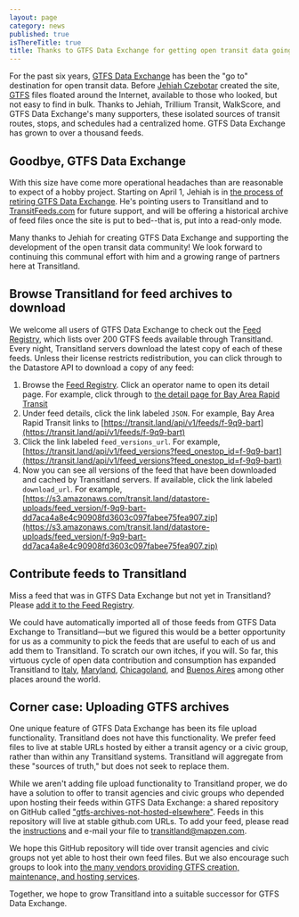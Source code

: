 ```yaml
---
layout: page
category: news
published: true
isThereTitle: true
title: Thanks to GTFS Data Exchange for getting open transit data going
---
```


For the past six years, [GTFS Data Exchange](http://www.gtfs-data-exchange.com/) has been the "go to" destination for open transit data. Before [Jehiah Czebotar](http://jehiah.cz/) created the site, [GTFS](/documentation/glossary/#gtfs) files floated around the Internet, available to those who looked, but not easy to find in bulk. Thanks to Jehiah, Trillium Transit, WalkScore, and GTFS Data Exchange's many supporters, these isolated sources of transit routes, stops, and schedules had a centralized home. GTFS Data Exchange has grown to over a thousand feeds.

## Goodbye, GTFS Data Exchange

With this size have come more operational headaches than are reasonable to expect of a hobby project. Starting on April 1, Jehiah is in [the process of retiring GTFS Data Exchange](http://www.gtfs-data-exchange.com/). He's pointing users to Transitland and to [TransitFeeds.com](http://transitfeeds.com/) for future support, and will be offering a historical archive of feed files once the site is put to bed--that is, put into a read-only mode.

Many thanks to Jehiah for creating GTFS Data Exchange and supporting the development of the open transit data community! We look forward to continuing this communal effort with him and a growing range of partners here at Transitland.

## Browse Transitland for feed archives to download

We welcome all users of GTFS Data Exchange to check out the [Feed Registry](/feed-registry), which lists over 200 GTFS feeds available through Transitland. Every night, Transitland servers download the latest copy of each of these feeds. Unless their license restricts redistribution, you can click through to the Datastore API to download a copy of any feed:

1. Browse the [Feed Registry](/feed-registry). Click an operator name to open its detail page. For example, click through to [the detail page for Bay Area Rapid Transit](https://transit.land/feed-registry/operators/o-9q9-bart)
2. Under feed details, click the link labeled `JSON`. For example, Bay Area Rapid Transit links to [https://transit.land/api/v1/feeds/f-9q9-bart](https://transit.land/api/v1/feeds/f-9q9-bart)
3. Click the link labeled `feed_versions_url`. For example, [https://transit.land/api/v1/feed_versions?feed_onestop_id=f-9q9-bart](https://transit.land/api/v1/feed_versions?feed_onestop_id=f-9q9-bart)
4. Now you can see all versions of the feed that have been downloaded and cached by Transitland servers. If available, click the link labeled `download_url`. For example, [https://s3.amazonaws.com/transit.land/datastore-uploads/feed_version/f-9q9-bart-dd7aca4a8e4c90908fd3603c097fabee75fea907.zip](https://s3.amazonaws.com/transit.land/datastore-uploads/feed_version/f-9q9-bart-dd7aca4a8e4c90908fd3603c097fabee75fea907.zip)

## Contribute feeds to Transitland

Miss a feed that was in GTFS Data Exchange but not yet in Transitland? Please [add it to the Feed Registry](/news/2016/02/19/get-started-add-feeds.html).

We could have automatically imported all of those feeds from GTFS Data Exchange to Transitland&mdash;but we figured this would be a better opportunity for us as a community to pick the feeds that are useful to each of us and add them to Transitland. To scratch our own itches, if you will. So far, this virtuous cycle of open data contribution and consumption has expanded Transitland to [Italy](/news/2016/03/24/transitland-in-italy.html), [Maryland](/news/2016/04/04/transitland-in-maryland.html), [Chicagoland](/news/2016/03/04/transitland-feed-submission-update.html#chicago), and [Buenos Aires](/news/2016/03/04/transitland-feed-submission-update.html#buenos-aires) among other places around the world.

## Corner case: Uploading GTFS archives

One unique feature of GTFS Data Exchange has been its file upload functionality. Transitland does not have this functionality. We prefer feed files to live at stable URLs hosted by either a transit agency or a civic group, rather than within any Transitland systems. Transitland will aggregate from these "sources of truth," but does not seek to replace them.

While we aren't adding file upload functionality to Transitland proper, we do have a solution to offer to transit agencies and civic groups who depended upon hosting their feeds within GTFS Data Exchange: a shared repository on GitHub called ["gtfs-archives-not-hosted-elsewhere"](https://github.com/transitland/gtfs-archives-not-hosted-elsewhere). Feeds in this repository will live at stable github.com URLs. To add your feed, please read the [instructions](https://github.com/transitland/gtfs-archives-not-hosted-elsewhere/blob/master/README.md) and e-mail your file to [transitland@mapzen.com](mailto:transitland@mapzen.com).

We hope this GitHub repository will tide over transit agencies and civic groups not yet able to host their own feed files. But we also encourage such groups to look into [the many vendors providing GTFS creation, maintenance, and hosting services](https://docs.google.com/spreadsheets/d/1Gc9mu4BIYC8ORpv2IbbVnT3q8VQ3xkeY7Hz068vT_GQ/pubhtml).

Together, we hope to grow Transitland into a suitable successor for GTFS Data Exchange.
